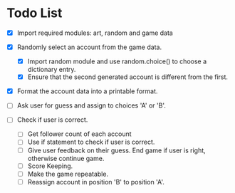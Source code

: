 # Todo List

- [x] Import required modules: art, random and game data

- [x] Randomly select an account from the game data.
    - [x] Import random module and use random.choice() to choose a dictionary entry.
    - [x] Ensure that the second generated account is different from the first.

- [x] Format the account data into a printable format.

- [ ] Ask user for guess and assign to choices 'A' or 'B'.

- [ ] Check if user is correct.
    - [ ] Get follower count of each account
    - [ ] Use if statement to check if user is correct.
    - [ ] Give user feedback on their guess. End game if user is right, otherwise continue game.
    - [ ] Score Keeping.
    - [ ] Make the game repeatable.
    - [ ] Reassign account in position 'B' to position 'A'.
